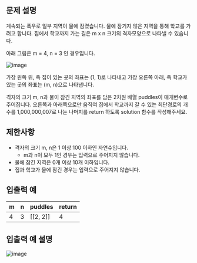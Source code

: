 ## 문제 설명

계속되는 폭우로 일부 지역이 물에 잠겼습니다. 물에 잠기지 않은 지역을 통해 학교를 가려고 합니다. 집에서 학교까지 가는 길은 m x n 크기의 격자모양으로 나타낼 수 있습니다.

아래 그림은 m = 4, n = 3 인 경우입니다.

![image](https://user-images.githubusercontent.com/90381800/208801784-aff8ffbb-8d00-4be9-87f9-c76039c36c6f.png)

가장 왼쪽 위, 즉 집이 있는 곳의 좌표는 (1, 1)로 나타내고 가장 오른쪽 아래, 즉 학교가 있는 곳의 좌표는 (m, n)으로 나타냅니다.

격자의 크기 m, n과 물이 잠긴 지역의 좌표를 담은 2차원 배열 puddles이 매개변수로 주어집니다. 오른쪽과 아래쪽으로만 움직여 집에서 학교까지 갈 수 있는 최단경로의 개수를 1,000,000,007로 나눈 나머지를 return 하도록 solution 함수를 작성해주세요.

## 제한사항
* 격자의 크기 m, n은 1 이상 100 이하인 자연수입니다.
  * m과 n이 모두 1인 경우는 입력으로 주어지지 않습니다.
* 물에 잠긴 지역은 0개 이상 10개 이하입니다.
* 집과 학교가 물에 잠긴 경우는 입력으로 주어지지 않습니다.

## 입출력 예
|m|n|puddles|return|
|-|-|-|-|
|4|3|[[2, 2]]|4|

## 입출력 예 설명

![image](https://user-images.githubusercontent.com/90381800/208801894-f3be4232-88f8-4c3b-ab95-94696daadf11.png)
